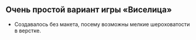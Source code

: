 ## Очень простой вариант игры «Виселица»
- Создавалось без макета, посему возможны мелкие шероховатости в верстке.

